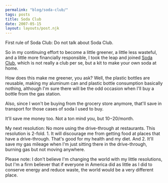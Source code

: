 ```yaml
---
permalink: "blog/soda-club/"
tags: posts
title: Soda Club
date: 2007-05-15
layout: layouts/post.njk
---
```


First rule of Soda Club: Do not talk about Soda Club.

So in my continuing effort to become a little greener, a little less wasteful, and a little more financially responsible, I took the leap and joined [Soda Club][1], which is not really a club per se, but a kit to make your own soda at home.

How does this make me greener, you ask? Well, the plastic bottles are reusable, making my aluminum can and plastic bottle consumption basically nothing, although I'm sure there will be the odd occasion when I'll buy a bottle from the gas station. 

Also, since I won't be buying from the grocery store anymore, that'll save in transport for those cases of soda I used to buy. 

It'll save me money too. Not a ton mind you, but $10-$20/month. 

My next resolution: No more using the drive-through at restaurants. This resolution is 2-fold. 1. It will discourage me from getting food at places that have a drive-through. That's good for my health and my diet. And 2. It'll save my gas mileage when I'm just sitting there in the drive-through, burning gas but not moving anywhere. 

Please note: I don't believe I'm changing the world with my little resolutions, but I'm a firm believer that if everyone in America did as little as I did to conserve energy and reduce waste, the world would be a very different place.

 [1]: http://www.sodaclubusa.com